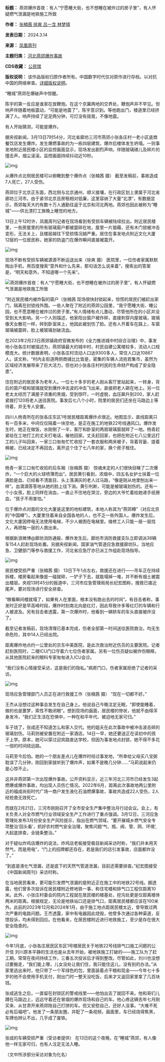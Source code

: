 

**标题：** 燕郊爆炸首夜：有人“宁愿睡大街，也不想睡在被炸过的房子里”，有人怀疑燃气泄漏是地铁施工所致  

**作者：** [张楠茜 徐爽 吕一含 林梦晴](https://chinadigitaltimes.net/space/凤凰周刊)  

**发表日期：** 2024.3.14  

**来源：** [凤凰周刊](https://webcache.googleusercontent.com/search?q=cache:https://www.toutiao.com/article/7345895637721891363)  

**主题归类：** [河北燕郊爆炸事故](https://chinadigitaltimes.net/space/河北燕郊爆炸事故)  

**CDS收藏：** [公民馆](https://chinadigitaltimes.net/space/%E5%85%AC%E6%B0%91%E9%A6%86)  

**版权说明：** 该作品版权归原作者所有。中国数字时代仅对原作进行存档，以对抗中国的网络审查。[详细版权说明](https://chinadigitaltimes.net/chinese/copyright)。


“睡城”燕郊在爆破声中惊醒。


陈宇的第一反应是谁家在放鞭炮。在这个京冀两地的交界处，鞭炮声并不罕见。但响声伴随着地板震动，“可能是地震了”，陈宇意识到。等他跑出门，楼道里已经挤满了人。响声持续了足足两分钟，可灯没有摇晃，不像地震。


有人开始猜测，可能是爆炸。


据央视新闻，3月13日7时54分，河北省廊坊三河市燕郊小张各庄村一老小区底商餐饮店发生爆炸。发生爆燃事故的为一栋四层建筑，爆炸后楼体发生坍塌。一则事发地附近居民楼小区的监控画面显示，现场发出剧烈声响，伴随玻璃碴儿及碎片的撞击声，烟尘滚滚。监控画面持续抖动近10秒。


![img](https://keep.cdt.media/assets/images/7/7/774da323/e0725d3a.jpeg)


从爆炸点北侧居民楼可以俯瞰到整个爆炸点（张楠茜 摄）
截至发稿前，事故造成7人死亡，27人受伤。


燕郊位于北京正东面，西北侧与北京通州、顺义接壤，在行政区划上隶属于河北省廊坊三河市。由于紧邻北京且房租相对低廉，这里容纳了大量“北漂”，有数据显示，燕郊每天大约有数十万人通勤往返于北京和河北两地。燕郊也因此被称为“睡城”——供北漂打工族晚上睡觉的地方。


13日上午12时许，凤凰周刊记者在现场看到有受损车辆被陆续拉出。附近居民楼里，一些房屋里的所有玻璃窗户都被震碎在地，屋里一片狼藉，还有木门锁被冲击变形，无法关上，且楼层越往下受损情况越严重。居住在事发地点附近文化大厦12层的一位居民称，她家的防盗门在爆炸瞬间直接被震开。


![img](https://keep.cdt.media/assets/images/7/7/774da323/8a27e179.jpeg)


现场不断有受损车辆被源源不断运送出来（徐爽 摄）
医院里，一位伤者家属默默掏出手机，用百度搜索“意外和什么先来，那句话怎么说来着”，搜索出的答案是，“明天和意外，不知道哪一个先来”。


![燕郊爆炸首夜：有人“宁愿睡大街，也不想睡在被炸过的房子里”，有人怀疑燃气泄漏是地铁施工所致](https://keep.cdt.media/assets/images/7/7/774da323/88bc5ae2.jpeg)


”附近居民楼内被炸裂的窗户（张楠茜
现场很快封锁起来，惊慌的居民们被赶出家门，隔离在封锁线外围。一些人聚在了附近的燕郊公园里，“我宁愿睡大街、睡公园，也不愿意睡在被炸过的房子里。”有人情绪有点儿激动，尽管他所在的小区并没受到太大影响。另一个人则描述，他家阳台窗户被炸碎，直接刺穿内屋玻璃，玻璃像天女散花一样，碎到卧室床上，他因此被划伤了脸。还有人开着车在路上，车窗玻璃被震碎，脸上被玻璃划破流血。


在2023年2月23日燕郊镇政府官微发布的《全力推进城中村综合治理》中，事发地小张各庄村被描述为，燕郊镇最大的城中村，村民自建公寓楼较多，流动人口规模庞大。统计数据表明，小张各庄村流动人口达9300多人，常住人口达10867人。该文称，“村内主街道两侧商铺比比皆是，密集的车辆人流宛若集市，虽然为区域经济发展带来了巨大活力，但也对小张各庄村村民的生命财产构成了安全隐患”。


住在附近的居民多为老年人。一位七十多岁的老人刚从客厅里站起来，一转身，背后的窗户框和玻璃就受到爆炸冲击波的冲击飞出来，直接把老人砸在地上。另一位老太太经历了满屋子浓重的黑烟，受到惊吓，一时虚脱，血压飙升到200，家人赶紧拨打120将老人送往医院。事发后七八个小时，院里的居民们还坐在马路边上等待着，并无专人安置。


四川人杨青所在的张各庄东区1号居民楼距离爆炸点很近。地图显示，直线距离只有一百多米，中间仅仅隔着一块空地，是正在施工的地铁22号线通风口。爆炸发生时，她正在做饭，水刚倒了一半，客厅和卧室的两扇玻璃窗就碎了一地。杨青赶紧给在工地打工的丈夫打电话，催他回家。丈夫赶回家，也把在附近七八公里远打工的儿子叫回来，一家三口匆匆忙忙收拾了一套衣服和两床被子，背着背篓、提着棉被，已经决定不再回去，离开这个住了七八年的家，换个房子租住。


![img](https://keep.cdt.media/assets/images/7/7/774da323/3defb0d3.jpeg)


杨青一家三口匆忙收拾的后车厢（张楠茜 摄）
惊魂未定的人们很快目睹了二次爆炸，“一个巨大的火球喷薄而出”。居民黄引看到，浓烟中，四五名女护士扶着一位满脸是血、已经看不清面目、头上落满灰的老人过马路，“像是刚从地里刨出来一样”。血滴滴答答地从她的脸上往下淌。黄引判断，可能是被玻璃划伤的。还有一个小女孩，脸上同样在淌血，一直止不住地在哭泣，旁边的大爷忙着给她递手纸擦血，“孩子不用害怕。”


位于爆炸点对面的文化大厦是这里的地标建筑，本地人称其为“燕郊樽”（对应北京的“中国樽”）。大厦里住着来自全国各地的人，也不乏一些外国人。爆炸发生后，文化大厦因停电无法使用电梯，不少人被困在电梯里。维修工人只能一层一层找人，再把每一层的人救出来。


根据新浪微博@廊坊消防通报，爆炸发生后，廊坊市消防救援支队立即调派36辆车154人赶赴现场处置。另据央视新闻，国家油气管道应急救援廊坊队，当地应急、卫健部门等参与救援工作，河北省应急厅亦已派工作组赴现场指导。


![img](https://keep.cdt.media/assets/images/7/7/774da323/b12f32f8.jpeg)


居民楼受损严重（张楠茜 摄）
13日下午1点左右，救援还在进行——吊车正在持续拆楼，楼房看起来像是一碰就碎，一铲子下去，就能塌掉一堆，并不断有烟土被震出楼层。央视13时45分的报道中，三河市应急管理局局长纪宏图称，搜救已接近尾声，要对现场进行安全排查。


“眼看瞬间楼就塌了，如果有人在里面，根本没有跑出去的时间”。有目击者称，事发时正好是早高峰时段，爆炸时刻南北向是红灯，因此导致许多等红灯的车辆和行人被波及。另有目击者透露，第一次爆炸时，他看到一辆轿车的车头直接被炸没了。


截至记者发稿前，现场清理已基本完成，伤者全部第一时间送往医院救治，均无生命危险，其中14人已经出院。


距离爆炸地点约一公里处的京东中美医院，是此次救治附近伤员的主要医院。记者赶到医院时，二楼ICU门口守着六七位伤者家属。另有一位伤员疑似被炸伤眼睛，从其他医院赶来的眼科专家匆匆进入ICU会诊。


“我们没有心情接受采访，这是我们的隐私。”病房门口，伤者家属拒绝了记者的采访。


![img](https://keep.cdt.media/assets/images/7/7/774da323/6cdeaa58.jpeg)


现场应急管理部门人员正在进行救援工作（张楠茜 摄）
“现在一切都不好。”


王杰从没想过这种事会发生在自己身上。他说自己今晚注定无眠，“即使能睡着，做的也是噩梦，索性不敢闭眼”。想到现场的画面，居民楼的惨状，他就不由得浑身发冷，“我们正生活在恐惧中，一种在和平年代、被迫地无家可归。”


车子烧了，张成还不知道怎么和家人交代。他的姐夫在此次事故中被冲击波击碎的玻璃划伤。马莉则被安置在附近一家酒店。14日一早，她还要送正在读初中的孩子上学。原本，她可以穿过迎宾路直达学校，但因为事发地点封锁，她不得不多花一倍的时间绕远路。


马莉至今后怕。她的一个朋友差点儿在爆炸时经过事发地，“所幸给父母买八宝粥耽误了几分钟，刚回到家就听到了爆炸声，如果不是晚几分钟……”马莉说起来仍是心惊不止。


这并非燕郊第一次出现爆炸事故。公开资料显示，近三年河北三河市已经发生3起燃爆或爆炸事故，均出现人员伤亡情况。2022年6月，距离此次事故地两公里附近的福成尚街时代广场一商户发生液化石油燃爆事故，事故共造成22人受伤，2人经抢救无效死亡。


而就在2月21日，三河市刚刚召开了全市安全生产集中整治月行动会议。会上，有关负责人对全市燃气行业领域安全生产工作进行了重点强调。3月12日，三河应急管理处发布3月份安全生产风险提示，指出在燃气领域，“要开展城乡燃气安全专项整治‘回头看’，抓好农村燃气安全治理，聚焦问题‘气、瓶、阀、管、网、环境’,大起底排查，全链条整治。”


对于疑似炸鸡店爆炸的说法，炸鸡店老板接受极目新闻采访时称，“我们并未用天然气，而是用电”，“门上的招牌都还存在，若是我们的店引发事故，店面都炸没了。”


“到底是液化气泄漏，还是底下的天然气管道泄漏，目前还需要排查。”纪宏图接受《中国新闻周刊》采访时称。


在当地居民看来，更可能引发燃气泄漏的是附近正在施工中的地铁22号线。据透露，他们曾多次投诉在居民楼附近修地铁一事，称住宅楼和排气口工程仅距离10米。此外，小张庄村委会的院内工程就在居民楼的楼基处，挖沟处更是仅距离楼体两米的距离。根据规定，无论是地铁站口还是排气口，距离居民楼都应该在100米外。此前的2023年12月和2024年1月，由于施工地点距居民楼太近，曾导致过两次严重的电路问题。王杰透露，家中有电器因此烧毁，他曾多次通过各种渠道，反馈投诉，均未得到回应。在他看来，在居民楼附近进行地铁施工，至少是存在很大安全隐患的。


![img](https://keep.cdt.media/assets/images/7/7/774da323/74b5ddb8.jpeg)


今年1月底，小张各庄居民区东区1号楼居民关于地铁22号线排气口施工问题的公开信
刘川原本平静的生活也是从去年开始，被地铁施工打破的——施工队为了赶工期，常常在夜间持续工作，三番五次投诉后才得到整改。尽管如此，刘川也没想过要搬走，“我们能上哪，儿女没处让我们住，我只能住这儿，没有别的办法。”从家里逃出来时，他只带了一个军绿色的包，里面装着点干粮和现金——今年七十多岁的他不会使用手机支付，刚出门时一整天没吃饭，后来才又返回家里拿了几百块钱。


张成逃生之后，一直留在封锁区的警戒线里——他怕出去了就回不来。他和哥们儿蹲在马路边上，远远守着还在冒烟的爆炸现场和自己的车。他心疼这辆去年七月刚买来、从甘肃开来燕郊陪自己打拼的车。但又安慰自己，还好人没事。“大难不死必有后福吧”。他发了一条朋友圈，并配了一条视频，画面里，车已经烧得焦黑，车牌也辨认不出，几乎成了废铁。


![img](https://keep.cdt.media/assets/images/7/7/774da323/fd584b86.jpeg)


张成的车辆受损严重（受访者提供）
在13日的这个夜晚，在“睡城”燕郊，有人像他一样无家可归，也有人注定无法入睡。


（文中所涉部分采访对象为化名）


